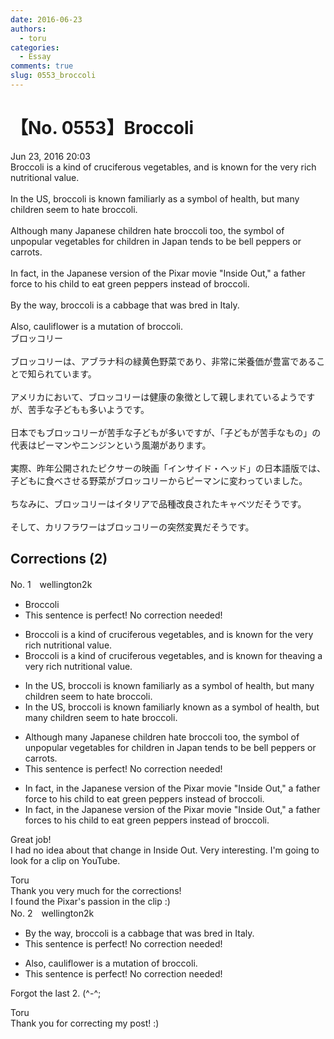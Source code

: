 ```yaml
---
date: 2016-06-23
authors:
  - toru
categories:
  - Essay
comments: true
slug: 0553_broccoli
---
```


# 【No. 0553】Broccoli
<div class="date">Jun 23, 2016 20:03</div>
<div id="post"><div id="body_show_ori">
Broccoli is a kind of cruciferous vegetables, and is known for the very rich nutritional value.<br/><br/>In the US, broccoli is known familiarly as a symbol of health, but many children seem to hate broccoli.<br/><br/>Although many Japanese children hate broccoli too, the symbol of unpopular vegetables for children in Japan tends to be bell peppers or carrots.<br/><br/>In fact, in the Japanese version of the Pixar movie "Inside Out," a father force to his child to eat green peppers instead of broccoli. <br/><br/>By the way, broccoli is a cabbage that was bred in Italy.<br/><br/>Also, cauliflower is a mutation of broccoli.
</div></div>

<!-- more -->

<div id="post_ja"><div id="body_show_mo">
ブロッコリー<br/><br/>ブロッコリーは、アブラナ科の緑黄色野菜であり、非常に栄養価が豊富であることで知られています。<br/><br/>アメリカにおいて、ブロッコリーは健康の象徴として親しまれているようですが、苦手な子どもも多いようです。<br/><br/>日本でもブロッコリーが苦手な子どもが多いですが、「子どもが苦手なもの」の代表はピーマンやニンジンという風潮があります。<br/><br/>実際、昨年公開されたピクサーの映画「インサイド・ヘッド」の日本語版では、子どもに食べさせる野菜がブロッコリーからピーマンに変わっていました。<br/><br/>ちなみに、ブロッコリーはイタリアで品種改良されたキャベツだそうです。<br/><br/>そして、カリフラワーはブロッコリーの突然変異だそうです。
</div></div>

## Corrections (2)
<div id="block"><div class="first_name"> No. 1　<span class="just_name">wellington2k</span></div><div id="block2">
<ul class="correction_field">
<li class="incorrect">Broccoli</li>
<li class="corrected perfect">This sentence is perfect! No correction needed!</li>
</ul>
<ul class="correction_field">
<li class="incorrect">Broccoli is a kind of cruciferous vegetables, and is known for the very rich nutritional value.</li>
<li class="corrected correct">
Broccoli is a <span class="f_gray"><span class="sline">kind of </span></span>cruciferous vegetable<span class="f_gray"><span class="sline">s,</span></span> and is known for <span class="f_gray"><span class="sline">t</span></span>h<span class="f_gray"><span class="sline">e</span></span><span class="f_red">aving</span> <span class="f_red">a </span>very rich nutritional value.
</li>
</ul>
<ul class="correction_field">
<li class="incorrect">In the US, broccoli is known familiarly as a symbol of health, but many children seem to hate broccoli.</li>
<li class="corrected correct">
In the US, broccoli is <span class="f_gray"><span class="sline">known </span></span>familiarly <span class="f_red">known </span>as a symbol of health, but many children seem to hate broccoli.
</li>
</ul>
<ul class="correction_field">
<li class="incorrect">Although many Japanese children hate broccoli too, the symbol of unpopular vegetables for children in Japan tends to be bell peppers or carrots.</li>
<li class="corrected perfect">This sentence is perfect! No correction needed!</li>
</ul>
<ul class="correction_field">
<li class="incorrect">In fact, in the Japanese version of the Pixar movie "Inside Out," a father force to his child to eat green peppers instead of broccoli.</li>
<li class="corrected correct">
In fact, in the Japanese version of the Pixar movie "Inside Out," a father force<span class="f_red">s</span> <span class="f_gray"><span class="sline">to </span></span>his child to eat green peppers instead of broccoli.
</li>
</ul>
<p class="comment_small">
 Great job!
 <br/>
 I had no idea about that change in Inside Out. Very interesting. I'm going to look for a clip on YouTube.
</p>

</div><div class="name"><span class="just_name">Toru</span><br>
Thank you very much for the corrections!<br/>I found the Pixar's passion in the clip :)
</div>
</div>
<div id="block"><div class="first_name"> No. 2　<span class="just_name">wellington2k</span></div><div id="block2">
<ul class="correction_field">
<li class="incorrect">By the way, broccoli is a cabbage that was bred in Italy.</li>
<li class="corrected perfect">This sentence is perfect! No correction needed!</li>
</ul>
<ul class="correction_field">
<li class="incorrect">Also, cauliflower is a mutation of broccoli.</li>
<li class="corrected perfect">This sentence is perfect! No correction needed!</li>
</ul>
<p class="comment_small">
 Forgot the last 2. (^-^;
</p>

</div><div class="name"><span class="just_name">Toru</span><br>
Thank you for correcting my post! :)
</div>
</div>
